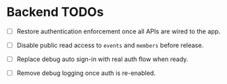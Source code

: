 # Backend TODOs

- [ ] Restore authentication enforcement once all APIs are wired to the app.
- [ ] Disable public read access to `events` and `members` before release.
- [ ] Replace debug auto sign-in with real auth flow when ready.

- [ ] Remove debug logging once auth is re-enabled.